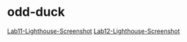 # odd-duck

[Lab11-Lighthouse-Screenshot](./img.Lab11-Lighthouse-Screenshot.jpg)
[Lab12-Lighthouse-Screenshot](./img.Lab12-Lighthouse-Screenshot.jpg)